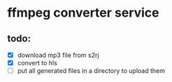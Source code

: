# ffmpeg converter service

## todo:

- [x] download mp3 file from s2rj
- [x] convert to hls
- [ ] put all generated files in a directory to upload them